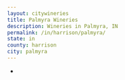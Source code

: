 ```yaml
---
layout: citywineries
title: Palmyra Wineries
description: Wineries in Palmyra, IN
permalink: /in/harrison/palmyra/
state: in
county: harrison
city: palmyra
---
```

-
